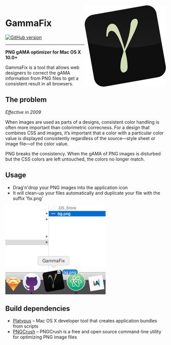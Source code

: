 <img align="right" height="256" src="assets/gammafix-logo.png">

# GammaFix

[![GitHub version](https://badge.fury.io/gh/maltewassermann%2Fgammafix.svg)](https://badge.fury.io/gh/maltewassermann%2Fgammafix)

---

__PNG gAMA optimizer for Mac OS X 10.0+__

GammaFix is a tool that allows web designers to correct the gAMA information from PNG files to get a consistent result in all browsers.

## The problem
*Effective in 2009*

When images are used as parts of a designs, consistent color handling is often more important than colorimetric correcness. For a design that combines CSS and images, it’s important that a color with a particular color value is displayed consistently regardless of the source—style sheet or image file—of the color value.

PNG breaks the consistency. When the gAMA of PNG images is disturbed but the CSS colors are left untouched, the colors no longer match.

## Usage
- Drag'n'drop your PNG images into the application icon
- It will clean-up your files automatically and duplicate your file with the suffix 'fix.png'

![Usage](assets/usage.jpg)

## Build dependencies
- [Platypus](http://sveinbjorn.org/platypus) – Mac OS X developer tool that creates application bundles from scripts
- [PNGCrush](http://pmt.sourceforge.net/pngcrush) – PNGCrush is a free and open source command-line utility for optimizing PNG image files
